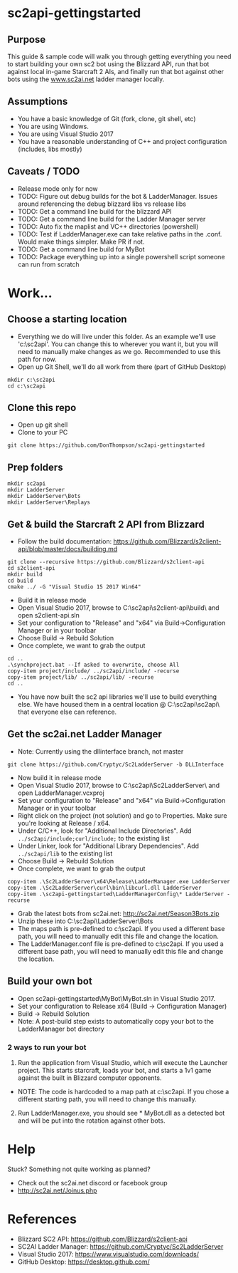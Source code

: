 # sc2api-gettingstarted

## Purpose
This guide & sample code will walk you through getting everything you need to start building your own sc2 bot using the Blizzard API, run that bot against local in-game Starcraft 2 AIs, and finally run that bot against other bots using the www.sc2ai.net ladder manager locally.

## Assumptions
* You have a basic knowledge of Git (fork, clone, git shell, etc)
* You are using Windows.
* You are using Visual Studio 2017
* You have a reasonable understanding of C++ and project configuration (includes, libs mostly)

## Caveats / TODO
* Release mode only for now
* TODO:  Figure out debug builds for the bot & LadderManager.  Issues around referencing the debug blizzard libs vs release libs
* TODO:  Get a command line build for the blizzard API
* TODO:  Get a command line build for the Ladder Manager server
* TODO:  Auto fix the maplist and VC++ directories (powershell)
* TODO:  Test if LadderManager.exe can take relative paths in the .conf.  Would make things simpler.  Make PR if not.
* TODO:  Get a command line build for MyBot
* TODO:  Package everything up into a single powershell script someone can run from scratch

# Work...

## Choose a starting location
* Everything we do will live under this folder.  As an example we'll use 'c:\sc2api\'.  You can change this to wherever you want it, but you will need to manually make changes as we go.  Recommended to use this path for now.
* Open up Git Shell, we'll do all work from there (part of GitHub Desktop)
```
mkdir c:\sc2api
cd c:\sc2api
```

## Clone this repo
* Open up git shell
* Clone to your PC
```
git clone https://github.com/DonThompson/sc2api-gettingstarted
```

## Prep folders
```
mkdir sc2api
mkdir LadderServer
mkdir LadderServer\Bots
mkdir LadderServer\Replays
```

## Get & build the Starcraft 2 API from Blizzard
* Follow the build documentation:  https://github.com/Blizzard/s2client-api/blob/master/docs/building.md
```
git clone --recursive https://github.com/Blizzard/s2client-api
cd s2client-api
mkdir build
cd build
cmake ../ -G "Visual Studio 15 2017 Win64"
```
* Build it in release mode
* Open Visual Studio 2017, browse to C:\sc2api\s2client-api\build\ and open s2client-api.sln
* Set your configuration to "Release" and "x64" via Build->Configuration Manager or in your toolbar
* Choose Build -> Rebuild Solution
* Once complete, we want to grab the output
```
cd ..
.\synchproject.bat --If asked to overwrite, choose All
copy-item project/include/ ../sc2api/include/ -recurse
copy-item project/lib/ ../sc2api/lib/ -recurse
cd ..
```

* You have now built the sc2 api libraries we'll use to build everything else.  We have housed them in a central location @ C:\sc2api\sc2api\ that everyone else can reference.

## Get the sc2ai.net Ladder Manager
* Note:  Currently using the dllinterface branch, not master
```
git clone https://github.com/Cryptyc/Sc2LadderServer -b DLLInterface
```
* Now build it in release mode
* Open Visual Studio 2017, browse to C:\sc2api\Sc2LadderServer\ and open LadderManager.vcxproj
* Set your configuration to "Release" and "x64" via Build->Configuration Manager or in your toolbar
* Right click on the project (not solution) and go to Properties.  Make sure you're looking at Release / x64.
* Under C/C++, look for "Additional Include Directories".  Add `../sc2api/include;curl/include;` to the existing list
* Under Linker, look for "Additional Library Dependencies".  Add `../sc2api/lib` to the existing list
* Choose Build -> Rebuild Solution
* Once complete, we want to grab the output
```
copy-item .\Sc2LadderServer\x64\Release\LadderManager.exe LadderServer
copy-item .\Sc2LadderServer\curl\bin\libcurl.dll LadderServer
copy-item .\sc2api-gettingstarted\LadderManagerConfig\* LadderServer -recurse
```
* Grab the latest bots from sc2ai.net:   http://sc2ai.net/Season3Bots.zip
* Unzip these into C:\sc2api\LadderServer\Bots
* The maps path is pre-defined to c:\sc2api\.  If you used a different base path, you will need to manually edit this file and change the location.
* The LadderManager.conf file is pre-defined to c:\sc2api\.  If you used a different base path, you will need to manually edit this file and change the location.


## Build your own bot
* Open sc2api-gettingstarted\MyBot\MyBot.sln in Visual Studio 2017.
* Set your configuration to Release x64 (Build -> Configuration Manager)
* Build -> Rebuild Solution
* Note:  A post-build step exists to automatically copy your bot to the LadderManager bot directory

### 2 ways to run your bot
1. Run the application from Visual Studio, which will execute the Launcher project.  This starts starcraft, loads your bot, and starts a 1v1 game against the built in Blizzard computer opponents.
  * NOTE:  The code is hardcoded to a map path at c:\sc2api\.  If you chose a different starting path, you will need to change this manually.
2. Run LadderManager.exe, you should see * MyBot.dll as a detected bot and will be put into the rotation against other bots.



# Help
Stuck?  Something not quite working as planned?
* Check out the sc2ai.net discord or facebook group
* http://sc2ai.net/Joinus.php

# References
* Blizzard SC2 API:  https://github.com/Blizzard/s2client-api
* SC2AI Ladder Manager:  https://github.com/Cryptyc/Sc2LadderServer
* Visual Studio 2017:  https://www.visualstudio.com/downloads/
* GitHub Desktop:  https://desktop.github.com/
